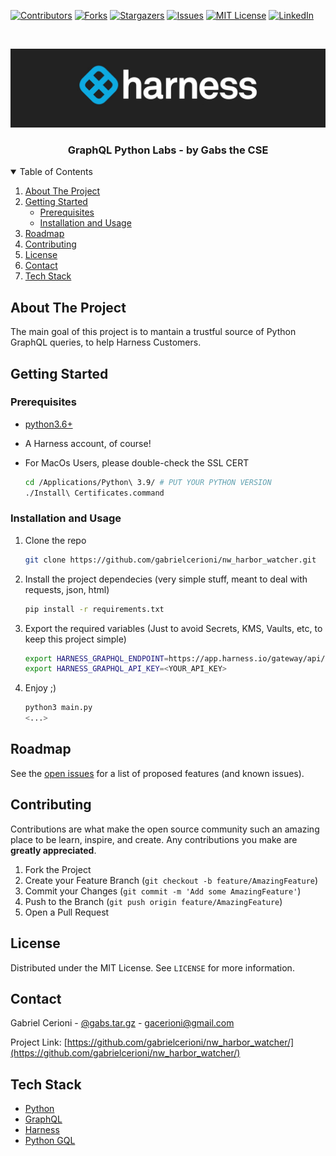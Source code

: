 [![Contributors][contributors-shield]][contributors-url]
[![Forks][forks-shield]][forks-url]
[![Stargazers][stars-shield]][stars-url]
[![Issues][issues-shield]][issues-url]
[![MIT License][license-shield]][license-url]
[![LinkedIn][linkedin-shield]][linkedin-url]


<!-- PROJECT LOGO -->
<br />
<p align="center">
  <a href="https://github.com/gabrielcerioni/nw_harbor_watcher">
    <img src="images/harness_banner.jpeg" alt="Logo">
  </a>

  <h3 align="center">GraphQL Python Labs - by Gabs the CSE</h3>

<!-- TABLE OF CONTENTS -->
<details open="open">
  <summary>Table of Contents</summary>
  <ol>
    <li>
      <a href="#about-the-project">About The Project</a>
    </li>
    <li>
      <a href="#getting-started">Getting Started</a>
      <ul>
        <li><a href="#prerequisites">Prerequisites</a></li>
        <li><a href="#installation-and-usage">Installation and Usage</a></li>
      </ul>
    </li>
    <li><a href="#roadmap">Roadmap</a></li>
    <li><a href="#contributing">Contributing</a></li>
    <li><a href="#license">License</a></li>
    <li><a href="#contact">Contact</a></li>
    <li><a href="#tech-stack">Tech Stack</a></li>
  </ol>
</details>



<!-- ABOUT THE PROJECT -->
## About The Project

The main goal of this project is to mantain a trustful source of Python GraphQL queries, to help Harness Customers.


<!-- GETTING STARTED -->
## Getting Started

### Prerequisites

* [python3.6+](https://www.python.org/downloads/)

* A Harness account, of course!

* For MacOs Users, please double-check the SSL CERT
   ```sh
   cd /Applications/Python\ 3.9/ # PUT YOUR PYTHON VERSION
   ./Install\ Certificates.command
   ```

### Installation and Usage

1. Clone the repo
   ```sh
   git clone https://github.com/gabrielcerioni/nw_harbor_watcher.git
   ```
2. Install the project dependecies (very simple stuff, meant to deal with requests, json, html)
   ```sh
   pip install -r requirements.txt
   ```
3. Export the required variables (Just to avoid Secrets, KMS, Vaults, etc, to keep this project simple)
   ```sh
   export HARNESS_GRAPHQL_ENDPOINT=https://app.harness.io/gateway/api/graphql?accountId=<your_acc>
   export HARNESS_GRAPHQL_API_KEY=<YOUR_API_KEY>
   ```

4. Enjoy ;)
   ```sh
   python3 main.py
   <...>
   ```

<!-- ROADMAP -->
## Roadmap

See the [open issues](https://github.com/gabrielcerioni/harness_graphql_labs/issues) for a list of proposed features (and known issues).



<!-- CONTRIBUTING -->
## Contributing

Contributions are what make the open source community such an amazing place to be learn, inspire, and create. Any contributions you make are **greatly appreciated**.

1. Fork the Project
2. Create your Feature Branch (`git checkout -b feature/AmazingFeature`)
3. Commit your Changes (`git commit -m 'Add some AmazingFeature'`)
4. Push to the Branch (`git push origin feature/AmazingFeature`)
5. Open a Pull Request



<!-- LICENSE -->
## License

Distributed under the MIT License. See `LICENSE` for more information.



<!-- CONTACT -->
## Contact

Gabriel Cerioni - [@gabs.tar.gz](https://www.instagram.com/gabs.tar.gz/) - gacerioni@gmail.com

Project Link: [https://github.com/gabrielcerioni/nw_harbor_watcher/](https://github.com/gabrielcerioni/nw_harbor_watcher/)

<!-- Tech Stack -->
## Tech Stack

* [Python](https://www.python.org/)
* [GraphQL](https://graphql.org/)
* [Harness](https://harness.io)
* [Python GQL](https://github.com/graphql-python/gql)


<!-- MARKDOWN LINKS & IMAGES -->
<!-- https://www.markdownguide.org/basic-syntax/#reference-style-links -->
[contributors-shield]: https://img.shields.io/github/contributors/gabrielcerioni/nw_harbor_watcher.svg?style=for-the-badge
[contributors-url]: https://github.com/gabrielcerioni/nw_harbor_watcher/graphs/contributors
[forks-shield]: https://img.shields.io/github/forks/gabrielcerioni/nw_harbor_watcher.svg?style=for-the-badge
[forks-url]: https://github.com/gabrielcerioni/nw_harbor_watcher/network/members
[stars-shield]: https://img.shields.io/github/stars/gabrielcerioni/nw_harbor_watcher.svg?style=for-the-badge
[stars-url]: https://github.com/gabrielcerioni/nw_harbor_watcher/stargazers
[issues-shield]: https://img.shields.io/github/issues/gabrielcerioni/nw_harbor_watcher.svg?style=for-the-badge
[issues-url]: https://github.com/gabrielcerioni/nw_harbor_watcher/issues
[license-shield]: https://img.shields.io/github/license/gabrielcerioni/nw_harbor_watcher.svg?style=for-the-badge
[license-url]: https://github.com/gabrielcerioni/nw_harbor_watcher/blob/master/LICENSE.txt
[linkedin-shield]: https://img.shields.io/badge/-LinkedIn-black.svg?style=for-the-badge&logo=linkedin&colorB=555
[linkedin-url]: https://linkedin.com/in/gabrielcerioni
[api_postman_all]: images/Postman_API_ALL.png
[api_postman_id]: images/Postman_API_by_id.png
[api_postman_name]: images/Postman_API_by_name.png
